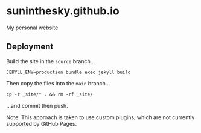 # suninthesky.github.io

My personal website

## Deployment

Build the site in the `source` branch...

```
JEKYLL_ENV=production bundle exec jekyll build
```

Then copy the files into the `main` branch...

```
cp -r _site/* . && rm -rf _site/
```

...and commit then push.

Note: This approach is taken to use custom plugins, which are not currently supported by GitHub Pages.
